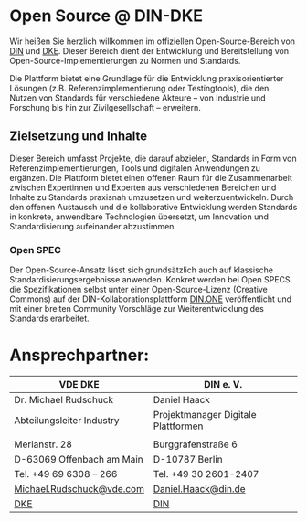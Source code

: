 # Open Source @ DIN-DKE

Wir heißen Sie herzlich willkommen im offiziellen Open-Source-Bereich von [DIN](https://www.din.de/) und [DKE](https://www.dke.de/). Dieser Bereich dient der Entwicklung und Bereitstellung von Open-Source-Implementierungen zu Normen und Standards. 

Die Plattform bietet eine Grundlage für die Entwicklung praxisorientierter Lösungen (z.B. Referenzimplementierung oder Testingtools), die den Nutzen von Standards für verschiedene Akteure – von Industrie und Forschung bis hin zur Zivilgesellschaft – erweitern.


## Zielsetzung und Inhalte

Dieser Bereich umfasst Projekte, die darauf abzielen, Standards in Form von Referenzimplementierungen, Tools und digitalen Anwendungen zu ergänzen.
Die Plattform bietet einen offenen Raum für die Zusammenarbeit zwischen Expertinnen und Experten aus verschiedenen Bereichen und Inhalte zu Standards praxisnah umzusetzen und weiterzuentwickeln.
Durch den offenen Austausch und die kollaborative Entwicklung werden Standards in konkrete, anwendbare Technologien übersetzt, um Innovation und Standardisierung aufeinander abzustimmen.
 

### Open SPEC
Der Open-Source-Ansatz lässt sich grundsätzlich auch auf klassische Standardisierungsergebnisse anwenden. Konkret werden bei Open SPECS die Spezifikationen selbst unter einer Open-Source-Lizenz (Creative Commons) auf der DIN-Kollaborationsplattform [DIN.ONE](https://din.one/display/OpenSPEC/Open+SPEC) veröffentlicht und mit einer breiten Community Vorschläge zur Weiterentwicklung des Standards erarbeitet.


# Ansprechpartner:


| VDE  DKE |     DIN e. V.  |
|----------|-------------|
|Dr. Michael Rudschuck| Daniel Haack |
|Abteilungsleiter Industry | Projektmanager Digitale Plattformen |
|                          | |
|Merianstr. 28              | Burggrafenstraße 6 |
|D-63069 Offenbach am Main  | D-10787 Berlin |
|Tel. +49 69 6308 – 266     | Tel.  +49 30 2601-2407 |
|Michael.Rudschuck@vde.com  | Daniel.Haack@din.de |
| [DKE](http://www.dke.de)  | [DIN](http://din.de) |



